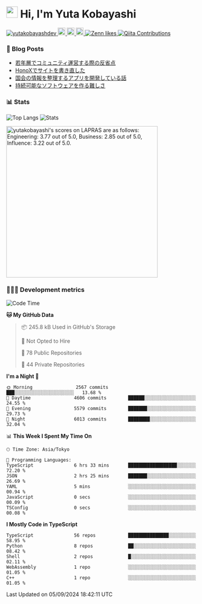 <h1><img src="https://emojis.slackmojis.com/emojis/images/1613942336/14158/balloons.gif?1613942336" width="30"/> Hi, I'm Yuta Kobayashi</h1>

<p align="left"> 
  <a href="https://github.com/yutakobayashidev/yutakobayashidev/">
    <img src="https://komarev.com/ghpvc/?username=yutakobayashdev" alt="yutakobayashdev" />
  </a>
  <a href="https://mastodon.social/@yutakobayashi">
    <img height="20" src="https://img.shields.io/mastodon/follow/107202517736161782?domain=https%3A%2F%2Fmastodon.social&label=Mastodon&logo=mastodon&style=plastic" />
  </a>
  <a href="https://github.com/yutakobayashidev">
    <img height="20" src="https://img.shields.io/github/followers/yutakobayashidev?label=follow&logo=github&style=flat" />
  </a>
  <a href="https://www.reddit.com/user/yutakobayashi">
    <img height="20" src="https://img.shields.io/reddit/user-karma/combined/yutakobayashi?label=Reddit&logo=reddit&style=flat" />
  </a>
  <a href="https://zenn.dev/yutakobayashi">
    <img src="https://badgen.org/img/zenn/yutakobayashi/likes?style=plastic" alt="Zenn likes" />
  </a>
  <a href="https://qiita.com/yutakobayashi">
    <img src="https://badgen.org/img/qiita/yutakobayashi/contributions?style=plastic" alt="Qiita Contributions" />
  </a>
</p>

### 📕 Blog Posts

<!-- BLOG-POST-LIST:START -->
- [若年層でコミュニティ運営する際の反省点](https://yutakobayashi.dev/blog/junior-community)
- [HonoXでサイトを書き直した](https://yutakobayashi.dev/blog/honox)
- [国会の情報を整理するアプリを開発している話](https://yutakobayashi.dev/blog/capitalens)
- [持続可能なソフトウェアを作る難しさ](https://yutakobayashi.dev/blog/sustainable-software)
<!-- BLOG-POST-LIST:END -->

### 📊 Stats

![Top Langs](https://github-readme-stats.vercel.app/api/top-langs/?username=yutakobayashidev)
![Stats](https://github-readme-stats.vercel.app/api?username=yutakobayashidev&count_private=true&show_icons=true&line_height=40)

<!--START_SECTION:lapras-card-->
<p ><a href="https://lapras.com/public/yutakobayashi" target="_blank" rel="noopener noreferrer"><img alt="yutakobayashi's scores on LAPRAS are as follows: Engineering: 3.77 out of 5.0, Business: 2.85 out of 5.0, Influence: 3.22 out of 5.0." src="https://lapras-card-generator.vercel.app/api/svg?e=3.77&b=2.85&i=3.22&b1=%23020e27&b2=%230e5593&i1=%2303102f&i2=%231688bf&l=en" width="400" ></a></p>
<!--END_SECTION:lapras-card-->

### 👩🏻‍💻 Development metrics

<!--START_SECTION:waka-->
![Code Time](http://img.shields.io/badge/Code%20Time-3%2C074%20hrs%203%20mins-blue)

**🐱 My GitHub Data** 

> 📦 245.8 kB Used in GitHub's Storage 
 > 
> 🚫 Not Opted to Hire
 > 
> 📜 78 Public Repositories 
 > 
> 🔑 44 Private Repositories 
 > 
**I'm a Night 🦉** 

```text
🌞 Morning                2567 commits        ███░░░░░░░░░░░░░░░░░░░░░░   13.68 % 
🌆 Daytime                4606 commits        ██████░░░░░░░░░░░░░░░░░░░   24.55 % 
🌃 Evening                5579 commits        ███████░░░░░░░░░░░░░░░░░░   29.73 % 
🌙 Night                  6013 commits        ████████░░░░░░░░░░░░░░░░░   32.04 % 
```


📊 **This Week I Spent My Time On** 

```text
🕑︎ Time Zone: Asia/Tokyo

💬 Programming Languages: 
TypeScript               6 hrs 33 mins       ██████████████████░░░░░░░   72.20 % 
JSON                     2 hrs 25 mins       ███████░░░░░░░░░░░░░░░░░░   26.69 % 
YAML                     5 mins              ░░░░░░░░░░░░░░░░░░░░░░░░░   00.94 % 
JavaScript               0 secs              ░░░░░░░░░░░░░░░░░░░░░░░░░   00.09 % 
TSConfig                 0 secs              ░░░░░░░░░░░░░░░░░░░░░░░░░   00.08 % 
```

**I Mostly Code in TypeScript** 

```text
TypeScript               56 repos            ███████████████░░░░░░░░░░   58.95 % 
Python                   8 repos             ██░░░░░░░░░░░░░░░░░░░░░░░   08.42 % 
Shell                    2 repos             █░░░░░░░░░░░░░░░░░░░░░░░░   02.11 % 
WebAssembly              1 repo              ░░░░░░░░░░░░░░░░░░░░░░░░░   01.05 % 
C++                      1 repo              ░░░░░░░░░░░░░░░░░░░░░░░░░   01.05 % 
```




 Last Updated on 05/09/2024 18:42:11 UTC
<!--END_SECTION:waka-->
